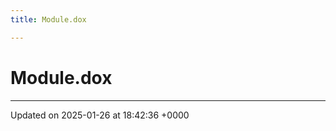 ```yaml
---
title: Module.dox

---
```


# Module.dox








-------------------------------

Updated on 2025-01-26 at 18:42:36 +0000
